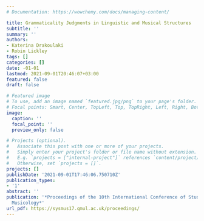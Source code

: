```yaml
---
# Documentation: https://wowchemy.com/docs/managing-content/

title: Grammaticality Judgments in Linguistic and Musical Structures
subtitle: ''
summary: ''
authors:
- Katerina Drakoulaki
- Robin Lickley
tags: []
categories: []
date: -01-01
lastmod: 2021-09-01T20:46:07+03:00
featured: false
draft: false

# Featured image
# To use, add an image named `featured.jpg/png` to your page's folder.
# Focal points: Smart, Center, TopLeft, Top, TopRight, Left, Right, BottomLeft, Bottom, BottomRight.
image:
  caption: ''
  focal_point: ''
  preview_only: false

# Projects (optional).
#   Associate this post with one or more of your projects.
#   Simply enter your project's folder or file name without extension.
#   E.g. `projects = ["internal-project"]` references `content/project/deep-learning/index.md`.
#   Otherwise, set `projects = []`.
projects: []
publishDate: '2021-09-01T17:46:06.750710Z'
publication_types:
- '1'
abstract: ''
publication: '*Proceedings of the 10th International Conference of Students of Systematic
  Musicology*'
url_pdf: https://sysmus17.qmul.ac.uk/proceedings/
---
```

